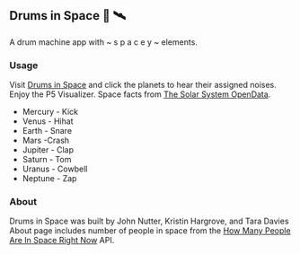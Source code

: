 ## Drums in Space 🥁 🛰

A drum machine app with ~ s p a c e y ~ elements. 

### Usage

Visit [Drums in Space](drumsinspace.com) and click the planets to hear their assigned noises. 
Enjoy the P5 Visualizer. 
Space facts from [The Solar System OpenData](https://api.le-systeme-solaire.net/en/).

- Mercury - Kick
- Venus - Hihat
- Earth - Snare
- Mars -Crash
- Jupiter - Clap
- Saturn - Tom
- Uranus - Cowbell
- Neptune - Zap


### About
Drums in Space was built by John Nutter, Kristin Hargrove, and Tara Davies
About page includes number of people in space from the [How Many People Are In Space Right Now](http://open-notify.org/Open-Notify-API/People-In-Space/) API.
